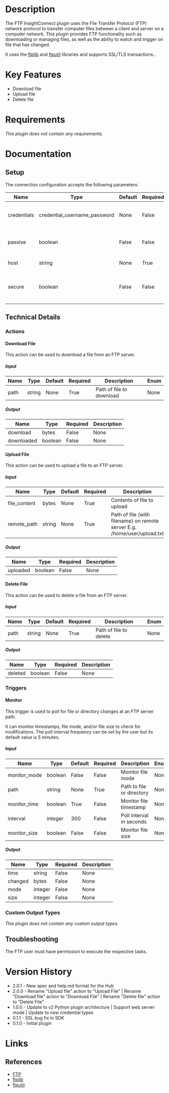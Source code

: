 # Description

The FTP InsightConnect plugin uses the File Transfer Protocol (FTP) network protocol to transfer computer files between a client and server on a computer network.
This plugin provides FTP functionality such as downloading or managing files, as well as the ability to watch and trigger on file that has changed.

It uses the [ftplib](https://docs.python.org/3/library/ftplib.html) and [ftputil](http://ftputil.sschwarzer.net/trac/wiki/Documentation) libraries and supports SSL/TLS transactions..

# Key Features

* Download file
* Upload file
* Delete file

# Requirements

_This plugin does not contain any requirements._

# Documentation

## Setup

The connection configuration accepts the following parameters:

|Name|Type|Default|Required|Description|Enum|
|----|----|-------|--------|-----------|----|
|credentials|credential_username_password|None|False|FTP username and password|None|
|passive|boolean|False|False|Passive connection for FTP server|None|
|host|string|None|True|Address of FTP server|None|
|secure|boolean|False|False|Whether TLS encryption should be used|None|

## Technical Details

### Actions

#### Download File

This action can be used to download a file from an FTP server.

##### Input

|Name|Type|Default|Required|Description|Enum|
|----|----|-------|--------|-----------|----|
|path|string|None|True|Path of file to download|None|

##### Output

|Name|Type|Required|Description|
|----|----|--------|-----------|
|download|bytes|False|None|
|downloaded|boolean|False|None|

#### Upload File

This action can be used to upload a file to an FTP server.

##### Input

|Name|Type|Default|Required|Description|Enum|
|----|----|-------|--------|-----------|----|
|file_content|bytes|None|True|Contents of file to upload|None|
|remote_path|string|None|True|Path of file (with filename) on remote server E.g. /home/user/upload.txt|None|

##### Output

|Name|Type|Required|Description|
|----|----|--------|-----------|
|uploaded|boolean|False|None|

#### Delete File

This action can be used to delete a file from an FTP server.

##### Input

|Name|Type|Default|Required|Description|Enum|
|----|----|-------|--------|-----------|----|
|path|string|None|True|Path of file to delete|None|

##### Output

|Name|Type|Required|Description|
|----|----|--------|-----------|
|deleted|boolean|False|None|

### Triggers

#### Monitor

This trigger is used to poll for file or directory changes at an FTP server path.

It can monitor timestamps, file mode, and/or file size to check for modifications.
The poll interval frequency can be set by the user but its default value is 5 minutes.

##### Input

|Name|Type|Default|Required|Description|Enum|
|----|----|-------|--------|-----------|----|
|monitor_mode|boolean|False|False|Monitor file mode|None|
|path|string|None|True|Path to file or directory|None|
|monitor_time|boolean|True|False|Monitor file timestamp|None|
|interval|integer|300|False|Poll interval in seconds|None|
|monitor_size|boolean|False|False|Monitor file size|None|

##### Output

|Name|Type|Required|Description|
|----|----|--------|-----------|
|time|string|False|None|
|changed|bytes|False|None|
|mode|integer|False|None|
|size|integer|False|None|

### Custom Output Types

_This plugin does not contain any custom output types._

## Troubleshooting

The FTP user must have permission to execute the respective tasks.

# Version History

* 2.0.1 - New spec and help.md format for the Hub
* 2.0.0 - Rename "Upload file" action to "Upload File" | Rename "Download file" action to "Download File" | Rename "Delete file" action to "Delete File"
* 1.0.0 - Update to v2 Python plugin architecture | Support web server mode | Update to new credential types
* 0.1.1 - SSL bug fix in SDK
* 0.1.0 - Initial plugin

# Links

## References

* [FTP](https://en.wikipedia.org/wiki/File_Transfer_Protocol)
* [ftplib](https://docs.python.org/3/library/ftplib.html)
* [ftputil](http://ftputil.sschwarzer.net/trac/wiki/Documentation).
